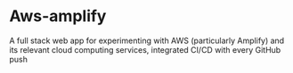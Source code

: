 # Aws-amplify
A full stack web app for experimenting with AWS (particularly Amplify) and its relevant cloud computing services, integrated CI/CD with every GitHub push

